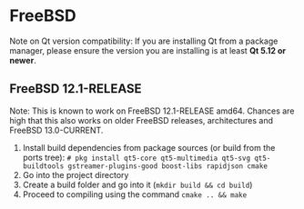 # FreeBSD

Note on Qt version compatibility: If you are installing Qt from a package manager, please ensure the version you are installing is at least **Qt 5.12 or newer**.

## FreeBSD 12.1-RELEASE

Note: This is known to work on FreeBSD 12.1-RELEASE amd64. Chances are
high that this also works on older FreeBSD releases, architectures and
FreeBSD 13.0-CURRENT.

1. Install build dependencies from package sources (or build from the
   ports tree): `# pkg install qt5-core qt5-multimedia qt5-svg qt5-buildtools gstreamer-plugins-good boost-libs rapidjson cmake`
1. Go into the project directory
1. Create a build folder and go into it (`mkdir build && cd build`)
1. Proceed to compiling using the command
   `cmake .. && make`

